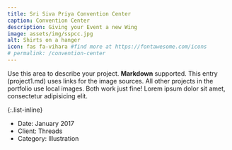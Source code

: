 ```yaml
---
title: Sri Siva Priya Convention Center
caption: Convention Center
description: Giving your Event a new Wing
image: assets/img/sspcc.jpg
alt: Shirts on a hanger
icon: fas fa-vihara #find more at https://fontawesome.com/icons
# permalink: /convention-center
---
```

Use this area to describe your project. **Markdown** supported. This entry (project1.md) uses links for the image sources. All other projects in the portfolio use local images. Both work just fine! Lorem ipsum dolor sit amet, consectetur adipisicing elit. 

{:.list-inline}
- Date: January 2017
- Client: Threads
- Category: Illustration
